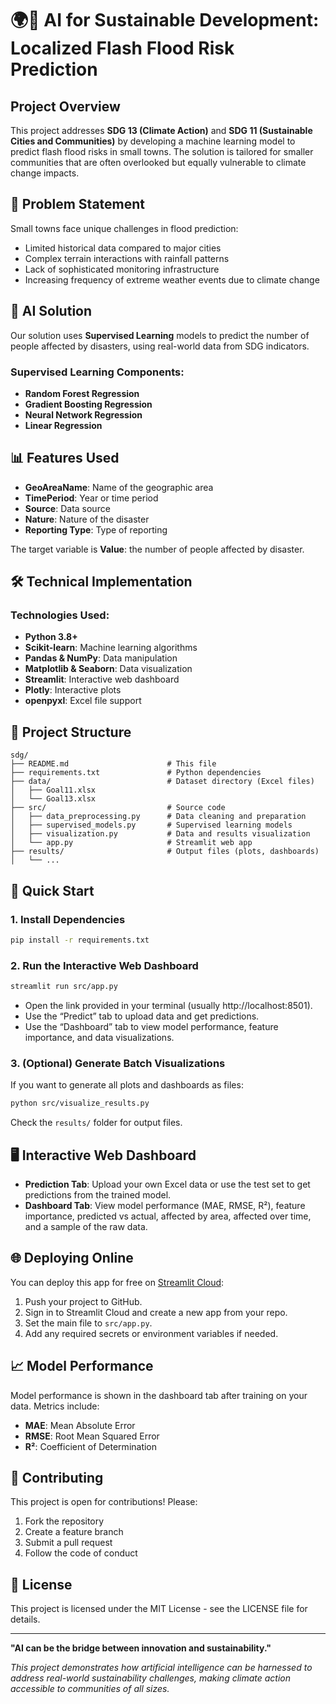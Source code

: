 # 🌍🤖 AI for Sustainable Development: Localized Flash Flood Risk Prediction

## Project Overview

This project addresses **SDG 13 (Climate Action)** and **SDG 11 (Sustainable Cities and Communities)** by developing a machine learning model to predict flash flood risks in small towns. The solution is tailored for smaller communities that are often overlooked but equally vulnerable to climate change impacts.

## 🎯 Problem Statement

Small towns face unique challenges in flood prediction:
- Limited historical data compared to major cities
- Complex terrain interactions with rainfall patterns
- Lack of sophisticated monitoring infrastructure
- Increasing frequency of extreme weather events due to climate change

## 🧠 AI Solution

Our solution uses **Supervised Learning** models to predict the number of people affected by disasters, using real-world data from SDG indicators.

### Supervised Learning Components:
- **Random Forest Regression**
- **Gradient Boosting Regression**
- **Neural Network Regression**
- **Linear Regression**

## 📊 Features Used

- **GeoAreaName**: Name of the geographic area
- **TimePeriod**: Year or time period
- **Source**: Data source
- **Nature**: Nature of the disaster
- **Reporting Type**: Type of reporting

The target variable is **Value**: the number of people affected by disaster.

## 🛠️ Technical Implementation

### Technologies Used:
- **Python 3.8+**
- **Scikit-learn**: Machine learning algorithms
- **Pandas & NumPy**: Data manipulation
- **Matplotlib & Seaborn**: Data visualization
- **Streamlit**: Interactive web dashboard
- **Plotly**: Interactive plots
- **openpyxl**: Excel file support

## 📁 Project Structure

```
sdg/
├── README.md                      # This file
├── requirements.txt               # Python dependencies
├── data/                          # Dataset directory (Excel files)
│   ├── Goal11.xlsx
│   └── Goal13.xlsx
├── src/                           # Source code
│   ├── data_preprocessing.py      # Data cleaning and preparation
│   ├── supervised_models.py       # Supervised learning models
│   ├── visualization.py           # Data and results visualization
│   └── app.py                     # Streamlit web app
├── results/                       # Output files (plots, dashboards)
│   └── ...
```

## 🚀 Quick Start

### 1. Install Dependencies
```sh
pip install -r requirements.txt
```

### 2. Run the Interactive Web Dashboard
```sh
streamlit run src/app.py
```
- Open the link provided in your terminal (usually http://localhost:8501).
- Use the “Predict” tab to upload data and get predictions.
- Use the “Dashboard” tab to view model performance, feature importance, and data visualizations.

### 3. (Optional) Generate Batch Visualizations
If you want to generate all plots and dashboards as files:
```sh
python src/visualize_results.py
```
Check the `results/` folder for output files.

## 🖥️ Interactive Web Dashboard

- **Prediction Tab**: Upload your own Excel data or use the test set to get predictions from the trained model.
- **Dashboard Tab**: View model performance (MAE, RMSE, R²), feature importance, predicted vs actual, affected by area, affected over time, and a sample of the raw data.

## 🌐 Deploying Online

You can deploy this app for free on [Streamlit Cloud](https://streamlit.io/cloud):
1. Push your project to GitHub.
2. Sign in to Streamlit Cloud and create a new app from your repo.
3. Set the main file to `src/app.py`.
4. Add any required secrets or environment variables if needed.

## 📈 Model Performance

Model performance is shown in the dashboard tab after training on your data. Metrics include:
- **MAE**: Mean Absolute Error
- **RMSE**: Root Mean Squared Error
- **R²**: Coefficient of Determination

## 🤝 Contributing

This project is open for contributions! Please:
1. Fork the repository
2. Create a feature branch
3. Submit a pull request
4. Follow the code of conduct

## 📄 License

This project is licensed under the MIT License - see the LICENSE file for details.

---

**"AI can be the bridge between innovation and sustainability."**

*This project demonstrates how artificial intelligence can be harnessed to address real-world sustainability challenges, making climate action accessible to communities of all sizes.* 